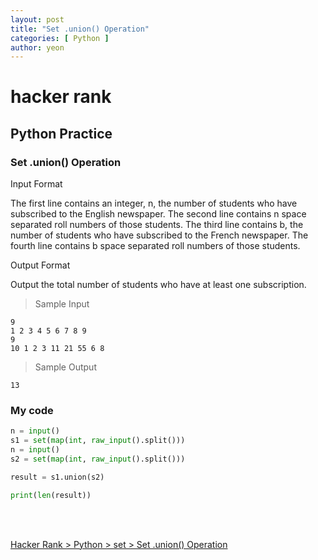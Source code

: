 ```yaml
---
layout: post
title: "Set .union() Operation"
categories: [ Python ]
author: yeon
---
```


# hacker rank

## Python Practice
### Set .union() Operation

Input Format

The first line contains an integer, n, the number of students who have subscribed to the English newspaper. 
The second line contains n space separated roll numbers of those students. 
The third line contains b, the number of students who have subscribed to the French newspaper. 
The fourth line contains b space separated roll numbers of those students.


Output Format

Output the total number of students who have at least one subscription.

> Sample Input
~~~
9
1 2 3 4 5 6 7 8 9
9
10 1 2 3 11 21 55 6 8
~~~

> Sample Output
~~~
13
~~~

### My code
```python
n = input()
s1 = set(map(int, raw_input().split()))
n = input()
s2 = set(map(int, raw_input().split()))

result = s1.union(s2)

print(len(result))
```

<br>
<br>

[Hacker Rank > Python > set > Set .union() Operation ](https://www.hackerrank.com/challenges/py-set-union/problem)